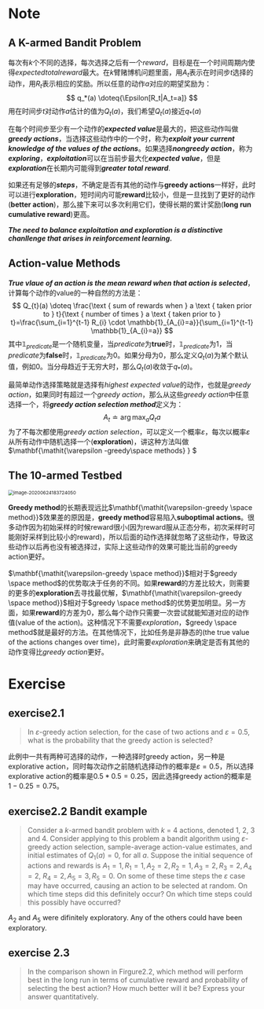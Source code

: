 # Note

## A K-armed Bandit Problem

每次有$k$个不同的选择，每次选择之后有一个$reward$，目标是在一个时间周期内使得$expected total reward$最大。在$k$臂赌博机问题里面，用$A_t$表示在时间步$t$选择的动作，用$R_t$表示相应的奖励。所以任意的动作$a$对应的期望奖励为：
$$
q_*(a) \doteq{\Epsilon[R_t|A_t=a]}
$$
用在时间步$t$对动作$a$估计的值为$Q_t(a)$，我们希望$Q_t(a)$接近$q_*(a)$

在每个时间步至少有一个动作的***expected value***是最大的，把这些动作叫做***greedy actions***，当选择这些动作中的一个时，称为***exploit your current knowledge of the values of the actions***。如果选择***nongreedy action***，称为***exploring***，***exploitation***可以在当前步最大化***expected value***，但是***exploration***在长期内可能得到***greater total reward***.

如果还有足够的***steps***，不确定是否有其他的动作与**greedy actions**一样好，此时可以进行**exploration**，短时间内可能**reward**比较小，但是一旦找到了更好的动作(**better action**)，那么接下来可以多次利用它们，使得长期的累计奖励(**long run cumulative reward**)更高。

***The need to balance exploitation and exploration is a distinctive chanllenge that arises in reinforcement learning.***

## Action-value Methods

***True vlaue of an action is the mean reward when that action is selected***，计算每个动作的value的一种自然的方法是：
$$
Q_{t}(a) \doteq \frac{\text { sum of rewards when } a \text { taken prior to } t}{\text { number of times } a \text { taken prior to } t}=\frac{\sum_{i=1}^{t-1} R_{i} \cdot \mathbb{1}_{A_{i}=a}}{\sum_{i=1}^{t-1} \mathbb{1}_{A_{i}=a}}
$$
其中$\mathbb{1}_{predicate}$是一个随机变量，当$predicate$为**true**时，$\mathbb{1}_{predicate}$为1，当$predicate$为**false**时，$\mathbb{1}_{predicate}$为0。如果分母为0，那么定义$Q_t(a)$为某个默认值，例如0。当分母趋近于无穷大时，那么$Q_t(a)$收敛于$q_*(a)$。

最简单动作选择策略就是选择有*highest expected value*的动作，也就是*greedy action*，如果同时有超过一个*greedy action*，那么从这些*greedy action*中任意选择一个，将***greedy action selection method***定义为：
$$
A_t \doteq \arg \max _{a} Q_{t}{a}
$$
为了不每次都使用*greedy action selection*，可以定义一个概率$\varepsilon$，每次以概率$\varepsilon$从所有动作中随机选择一个(**exploration**)，讲这种方法叫做$\mathbf{\mathit{\varepsilon -greedy\space methods} } $

## The 10-armed Testbed

<img src="https://gitee.com/wanghengg/picture/raw/master/2020/image-20200624183724050.png" alt="image-20200624183724050" style="zoom: 67%;" />

**Greedy method**的长期表现远比$\mathbf{\mathit{\varepsilon-greedy \space method}}$效果差的原因是，**greedy method**容易陷入**suboptimal actions**。很多动作因为初始采样的时候reward很小(因为reward服从正态分布，初次采样时可能刚好采样到比较小的reward)，所以后面的动作选择就忽略了这些动作，导致这些动作以后再也没有被选择过，实际上这些动作的效果可能比当前的greedy action更好。

$\mathbf{\mathit{\varepsilon-greedy \space method}}$相对于$greedy \space method$的优势取决于任务的不同。如果**reward**的方差比较大，则需要的更多的**exploration**去寻找最优解，$\mathbf{\mathit{\varepsilon-greedy \space method}}$相对于$greedy \space method$的优势更加明显。另一方面，如果**reward**的方差为0，那么每个动作只需要一次尝试就能知道对应的动作值(value of the action)。这种情况下不需要*exploration*，$greedy \space method$就是最好的方法。在其他情况下，比如任务是非静态的(the true value of the actions changes over time)，此时需要*exploration*来确定是否有其他的动作变得比*greedy action*更好。

# Exercise

## exercise2.1

> In $\varepsilon$-greedy action selection, for the case of two actions and $\varepsilon=0.5$, what is the probability that the greedy action is selected?

此例中一共有两种可选择的动作，一种选择时greedy action，另一种是explorative action，同时每次动作之前随机选择动作的概率是$\varepsilon=0.5$，所以选择explorative action的概率是$0.5 * 0.5 = 0.25$，因此选择greedy action的概率是$1-0.25=0.75$。

## exercise2.2	Bandit example

> Consider a $k$-armed bandit problem with $k$ = 4 actions, denoted 1, 2, 3 and 4. Consider applying to this problem a bandit algorithm using $\varepsilon$-greedy action selection, sample-average action-value estimates, and initial estimates of $Q_1(a)=0$, for all $a.$ Suppose the initial sequence of actions and rewards is $A_1=1, R_1=1, A_2 = 2, R_2 = 1, A_3 = 2, R_3 = 2, A_4 = 2$, $R_4 = 2, A_5 = 3, R_5 = 0.$ On some of these time steps the $\varepsilon$ case may have occurred, causing an action to be selected at random. On which time steps did this definitely occur? On which time steps could this possibly have occurred? 

$A_2$ and $A_5$ were difinitely exploratory. Any of the others could have been exploratory.

## exercise 2.3

> In the comparison shown in Firgure2.2, which method will perform best in the long run in terms of cumulative reward and probability of selecting the best action? How much better will it be? Express your answer quantitatively.



